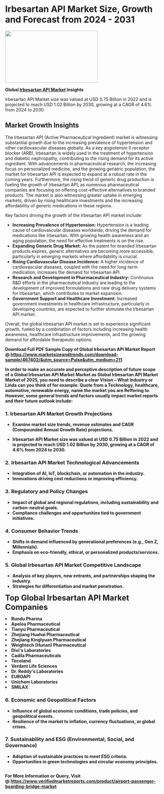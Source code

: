 <H1>Irbesartan API Market Size, Growth and Forecast from 2024 - 2031</H1><img class="aligncenter size-medium wp-image-584254" src="https://thirdeyenews.in/wp-content/uploads/2024/09/Global-Market-Research-300x168.jpeg" alt="" width="300" height="168" /><p><strong>Global&nbsp;<a href="https://www.marketsizeandtrends.com/download-sample/467402/&amp;utm_source=Pulse&amp;utm_medium=211">Irbesartan API Market</a> Insights</strong></p><p>Irbesartan API Market size was valued at USD 0.75 Billion in 2022 and is projected to reach USD 1.02 Billion by 2030, growing at a CAGR of 4.6% from 2024 to 2030.</p><p><h2>Market Growth Insights</h2> <p>The Irbesartan API (Active Pharmaceutical Ingredient) market is witnessing substantial growth due to the increasing prevalence of hypertension and other cardiovascular diseases globally. As a key angiotensin II receptor blocker (ARB), Irbesartan is widely used in the treatment of hypertension and diabetic nephropathy, contributing to the rising demand for its active ingredient. With advancements in pharmaceutical research, the increasing focus on personalized medicine, and the growing geriatric population, the market for Irbesartan API is expected to expand at a robust rate in the coming years. Furthermore, the rising trend of generic drug production is fueling the growth of Irbesartan API, as numerous pharmaceutical companies are focusing on offering cost-effective alternatives to branded products. The market is also witnessing greater uptake in emerging markets, driven by rising healthcare investments and the increasing affordability of generic medications in these regions.</p> <p><strong></strong></p> <p>Key factors driving the growth of the Irbesartan API market include:</p> <ul> <li><strong>Increasing Prevalence of Hypertension:</strong> Hypertension is a leading cause of cardiovascular diseases worldwide, driving the demand for medications like Irbesartan. With growing health awareness and an aging population, the need for effective treatments is on the rise.</li> <li><strong>Expanding Generic Drug Market:</strong> As the patent for branded Irbesartan products expires, generic alternatives are becoming more accessible, particularly in emerging markets where affordability is crucial.</li> <li><strong>Rising Cardiovascular Disease Incidence:</strong> A higher incidence of cardiovascular diseases, coupled with the need for long-term medication, increases the demand for Irbesartan API.</li> <li><strong>Research and Development in Pharmaceutical Industry:</strong> Continuous R&D efforts in the pharmaceutical industry are leading to the development of improved formulations and new drug delivery systems for Irbesartan, which contributes to market expansion.</li> <li><strong>Government Support and Healthcare Investment:</strong> Increased government investments in healthcare infrastructure, particularly in developing countries, are expected to further stimulate the Irbesartan API market.</li> </ul> <p>Overall, the global Irbesartan API market is set to experience significant growth, fueled by a combination of factors including increasing health awareness, healthcare infrastructure improvements, and the growing demand for affordable therapeutic options.</p> <p><strong></p><p><span class=""><strong>Download Full PDF Sample Copy of Global Irbesartan API Market Report</strong> @ <a href="https://www.marketsizeandtrends.com/download-sample/467402/&amp;utm_source=Pulse&amp;utm_medium=211" target="_blank">https://www.marketsizeandtrends.com/download-sample/467402/&amp;utm_source=Pulse&amp;utm_medium=211</a></span></p><p>In order to make an accurate and perceptive description of future scope of a Global&nbsp;Irbesartan API Market Market as Global&nbsp;Irbesartan API Market Market of 2025, you need to describe a clear Vision &ndash; What Industry or Linda can you think of for example: Quote from a Technology, healthcare, automotive, renewable energy, name the market you are Reffering to. However, some general trends and factors usually impact market reports and their future outlook include:</p><h3>1.&nbsp;<strong>Irbesartan API Market Growth Projections</strong></h3><ul><li>Examine market size trends, revenue estimates and CAGR (Compounded Annual Growth Rate) projections.</li><li><p>Irbesartan API Market size was valued at USD 0.75 Billion in 2022 and is projected to reach USD 1.02 Billion by 2030, growing at a CAGR of 4.6% from 2024 to 2030.</p></li></ul><h3>2.&nbsp;<strong>Irbesartan API Market Technological Advancements</strong></h3><ul><li>Integration of AI, IoT, blockchain, or automation in the industry.</li><li>Innovations driving cost reductions or improving efficiency.</li></ul><h3>3.&nbsp;<strong>Regulatory and Policy Changes</strong></h3><ul><li>Impact of global and regional regulations, including sustainability and carbon-neutral goals.</li><li>Compliance challenges and opportunities tied to government initiatives.</li></ul><h3>4.&nbsp;<strong>Consumer Behavior Trends</strong></h3><ul><li>Shifts in demand influenced by generational preferences (e.g., Gen Z, Millennials).</li><li>Emphasis on eco-friendly, ethical, or personalized products/services.</li></ul><h3>5.&nbsp;<strong>Global Irbesartan API Market Competitive Landscape</strong></h3><ul><li>Analysis of key players, new entrants, and partnerships shaping the industry.</li><li>Strategies for differentiation and market penetration.</li></ul><p data-pm-slice="1 1 []"><span style="color: inherit; font-family: inherit; font-size: 25px;">Top Global Irbesartan API Market Companies</span></p><div class="" data-test-id=""><p><li>Rundu Pharma</li><li> Apeloa Pharmaceutical</li><li> Tianyu Pharmaceutical</li><li> Zhejiang Huahai Pharmaceutical</li><li> Zhejiang Kinglyuan Pharmaceutical</li><li> Weightech (Hunan) Pharmaceutical</li><li> Divi's Laboratories</li><li> Cadila Pharmaceuticals</li><li> Tecoland</li><li> Verdant Life Sciences</li><li> Dr. Reddy's Laboratories</li><li> EUROAPI</li><li> Unichem Laboratories</li><li> SMILAX</li></p></div><h3>6.&nbsp;<strong>Economic and Geopolitical Factors</strong></h3><ul><li>Influence of global economic conditions, trade policies, and geopolitical events.</li><li>Resilience of the market to inflation, currency fluctuations, or global crises.</li></ul><h3>7.&nbsp;<strong>Sustainability and ESG (Environmental, Social, and Governance)</strong></h3><ul><li>Adoption of sustainable practices to meet ESG criteria.</li><li>Opportunities in green technologies and circular economy principles.</li></ul><h2><strong style="font-size: 14px;">For More Information or Query, Visit @&nbsp;</strong><a style="background-color: #ffffff; font-size: 14px;" href="https://www.marketsizeandtrends.com/report/irbesartan-api-market/" target="_blank">https://www.verifiedmarketreports.com/product/airport-passenger-boarding-bridge-market</a></h2>
